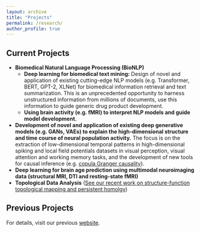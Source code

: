 ```yaml
---
layout: archive
title: "Projects"
permalink: /research/
author_profile: true
---
```

Current Projects
---
* **Biomedical Natural Language Processing (BioNLP)**
  - **Deep learning for biomedical text mining:** Design of novel and application of existing cutting-edge NLP models (e.g. Transformer, BERT, GPT-2, XLNet) for biomedical information retrieval and text summarization. This is an unprecedented opportunity to harness unstructured information from millions of documents, use this information to guide generic drug product development.  
  - **Using brain activity (e.g. fMRI) to interpret NLP models and guide model development.** 
* **Development of novel and application of existing deep generative models (e.g. GANs, VAEs) to explain the high-dimensional structure and time course of neural population activity.** The focus is on the extraction of low-dimensional temporal patterns in high-dimensional spiking and local field potentials datasets in visual perception, visual attention and working memory tasks, and the development of new tools for causal inference (e.g. [copula Granger causality](https://liang-lab.org/software/)). 
* **Deep learning for brain age prediction using multimodal neuroimaging data (structural MRI, DTI and resting-state fMRI)**
* **Topological Data Analysis** ([See our recent work on structure-function topological mapping and persistent homolgy](https://journals.plos.org/ploscompbiol/article?id=10.1371/journal.pcbi.1005325))

Previous Projects
---
For details, visit our previous [website](http://www.biomed.drexel.edu/labs/liang/research.htm). 


